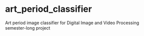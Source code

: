 # art_period_classifier
Art period image classifier for Digital Image and Video Processing semester-long project
